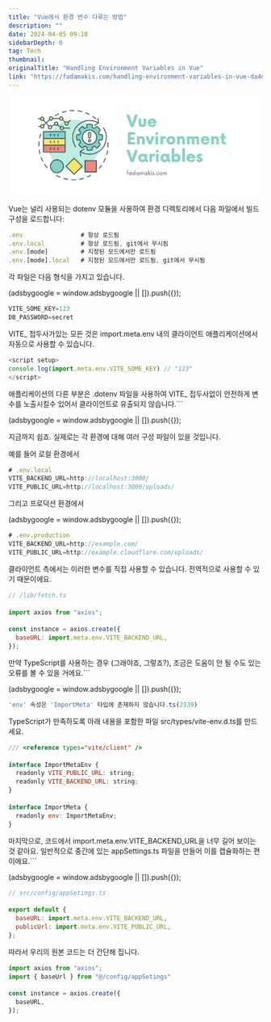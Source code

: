 ```yaml
---
title: "Vue에서 환경 변수 다루는 방법"
description: ""
date: 2024-04-05 09:10
sidebarDepth: 0
tag: Tech
thumbnail: 
originalTitle: "Handling Environment Variables in Vue"
link: "https://fadamakis.com/handling-environment-variables-in-vue-da4d223aea71"
---
```



<img src="./img/HandlingEnvironmentVariablesinVue_0.png" />

Vue는 널리 사용되는 dotenv 모듈을 사용하여 환경 디렉토리에서 다음 파일에서 빌드 구성을 로드합니다:

```js
.env                # 항상 로드됨
.env.local          # 항상 로드됨, git에서 무시됨
.env.[mode]         # 지정된 모드에서만 로드됨
.env.[mode].local   # 지정된 모드에서만 로드됨, git에서 무시됨
```

각 파일은 다음 형식을 가지고 있습니다.

<!-- ui-log 수평형 -->
<ins class="adsbygoogle"
  style="display:block"
  data-ad-client="ca-pub-4877378276818686"
  data-ad-slot="9743150776"
  data-ad-format="auto"
  data-full-width-responsive="true"></ins>
<component is="script">
(adsbygoogle = window.adsbygoogle || []).push({});
</component>

```js
VITE_SOME_KEY=123
DB_PASSWORD=secret
```

VITE_ 접두사가있는 모든 것은 import.meta.env 내의 클라이언트 애플리케이션에서 자동으로 사용할 수 있습니다.

```js
<script setup>
console.log(import.meta.env.VITE_SOME_KEY) // "123"
</script>
```

애플리케이션의 다른 부분은 .dotenv 파일을 사용하여 VITE_ 접두사없이 안전하게 변수를 노출시킬수 있어서 클라이언트로 유출되지 않습니다.```

<!-- ui-log 수평형 -->
<ins class="adsbygoogle"
  style="display:block"
  data-ad-client="ca-pub-4877378276818686"
  data-ad-slot="9743150776"
  data-ad-format="auto"
  data-full-width-responsive="true"></ins>
<component is="script">
(adsbygoogle = window.adsbygoogle || []).push({});
</component>

지금까지 쉽죠. 실제로는 각 환경에 대해 여러 구성 파일이 있을 것입니다.

예를 들어 로컬 환경에서

```js
# .env.local
VITE_BACKEND_URL=http://localhost:3000/
VITE_PUBLIC_URL=http://localhost:3000/uploads/
```

그리고 프로덕션 환경에서

<!-- ui-log 수평형 -->
<ins class="adsbygoogle"
  style="display:block"
  data-ad-client="ca-pub-4877378276818686"
  data-ad-slot="9743150776"
  data-ad-format="auto"
  data-full-width-responsive="true"></ins>
<component is="script">
(adsbygoogle = window.adsbygoogle || []).push({});
</component>

```js
# .env.production
VITE_BACKEND_URL=http://example.com/
VITE_PUBLIC_URL=http://example.cloudflare.com/uploads/
```

클라이언트 측에서는 이러한 변수를 직접 사용할 수 있습니다. 전역적으로 사용할 수 있기 때문이에요.

```js
// /lib/fetch.ts

import axios from "axios";

const instance = axios.create({
  baseURL: import.meta.env.VITE_BACKEND_URL,
});
```

만약 TypeScript를 사용하는 경우 (그래야죠, 그렇죠?), 조금은 도움이 안 될 수도 있는 오류를 볼 수 있을 거에요.```  

<!-- ui-log 수평형 -->
<ins class="adsbygoogle"
  style="display:block"
  data-ad-client="ca-pub-4877378276818686"
  data-ad-slot="9743150776"
  data-ad-format="auto"
  data-full-width-responsive="true"></ins>
<component is="script">
(adsbygoogle = window.adsbygoogle || []).push({});
</component>

```js
'env' 속성은 'ImportMeta' 타입에 존재하지 않습니다.ts(2339)
```

TypeScript가 만족하도록 아래 내용을 포함한 파일 src/types/vite-env.d.ts를 만드세요.

```js
/// <reference types="vite/client" />

interface ImportMetaEnv {
  readonly VITE_PUBLIC_URL: string;
  readonly VITE_BACKEND_URL: string;
}

interface ImportMeta {
  readonly env: ImportMetaEnv;
}
```

마지막으로, 코드에서 import.meta.env.VITE_BACKEND_URL을 너무 길어 보이는 것 같아요. 일반적으로 중간에 있는 appSettings.ts 파일을 만들어 이를 캡슐화하는 편이에요.``` 

<!-- ui-log 수평형 -->
<ins class="adsbygoogle"
  style="display:block"
  data-ad-client="ca-pub-4877378276818686"
  data-ad-slot="9743150776"
  data-ad-format="auto"
  data-full-width-responsive="true"></ins>
<component is="script">
(adsbygoogle = window.adsbygoogle || []).push({});
</component>

```js
// src/config/appSetings.ts

export default {
  baseURL: import.meta.env.VITE_BACKEND_URL,
  publicUrl: import.meta.env.VITE_PUBLIC_URL,
};
```

따라서 우리의 원본 코드는 더 간단해 집니다.

```js
import axios from "axios";
import { baseUrl } from "@/config/appSetings"

const instance = axios.create({
  baseURL,
});
```
